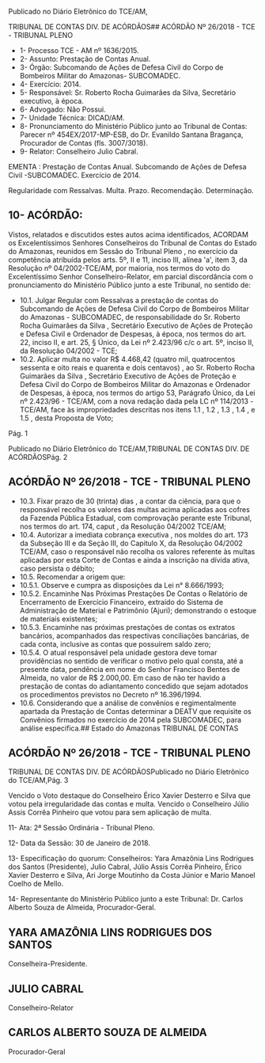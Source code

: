 Publicado  no  Diário Eletrônico do TCE/AM,

TRIBUNAL DE CONTAS DIV. DE  ACÓRDÃOS## ACÓRDÃO Nº 26/2018 - TCE - TRIBUNAL PLENO

- 1- Processo TCE - AM nº 1636/2015.
- 2- Assunto: Prestação de Contas Anual.
- 3- Órgão: Subcomando  de  Ações  de  Defesa  Civil  do  Corpo  de  Bombeiros  Militar  do Amazonas- SUBCOMADEC.
- 4- Exercício: 2014.
- 5- Responsável: Sr. Roberto Rocha Guimarães da Silva, Secretário executivo, à época.
- 6- Advogado: Não Possui.
- 7- Unidade Técnica: DICAD/AM.
- 8- Pronunciamento  do Ministério  Público  junto  ao Tribunal  de Contas: Parecer  nº 454EX/2017-MP-ESB, do Dr. Evanildo Santana Bragança, Procurador de Contas (fls. 3007/3018).
- 9- Relator: Conselheiro Julio Cabral.

EMENTA : Prestação de Contas Anual. Subcomando de Ações de Defesa Civil -SUBCOMADEC. Exercício de 2014.

Regularidade com Ressalvas. Multa. Prazo. Recomendação. Determinação.

## 10-  ACÓRDÃO:

Vistos, relatados e discutidos estes autos acima identificados, ACORDAM os Excelentíssimos Senhores Conselheiros do Tribunal de Contas do Estado do Amazonas, reunidos em Sessão do Tribunal Pleno , no exercício da competência atribuída pelos arts. 5º,  II  e  11,  inciso  III,  alínea  'a',  item  3,  da  Resolução  nº  04/2002-TCE/AM, por maioria, nos termos do voto do Excelentíssimo Senhor Conselheiro-Relator, em  parcial discordância com  o  pronunciamento  do  Ministério  Público  junto  a  este  Tribunal,  no sentido de:

- 10.1. Julgar Regular com Ressalvas a prestação de contas do Subcomando  de  Ações  de  Defesa  Civil  do  Corpo  de  Bombeiros Militar  do  Amazonas - SUBCOMADEC, de responsabilidade do Sr. Roberto  Rocha  Guimarães  da  Silva , Secretário  Executivo  de Ações  de  Proteção  e  Defesa  Civil  e  Ordenador  de  Despesas,  à época, nos termos do art. 22, inciso II, e art. 25, § Único, da Lei nº 2.423/96 c/c o art. 5º, inciso II, da Resolução 04/2002 - TCE;
- 10.2. Aplicar  multa no  valor R$  4.468,42 (quatro  mil,  quatrocentos sessenta  e  oito  reais  e  quarenta  e  dois  centavos) , ao Sr. Roberto  Rocha  Guimarães  da  Silva , Secretário  Executivo  de Ações de Proteção e Defesa Civil do Corpo de Bombeiros Militar do Amazonas e Ordenador de Despesas, à época, nos termos do artigo 53,  Parágrafo  Único,  da  Lei  nº  2.423/96  -  TCE/AM,  com  a  nova redação dada pela LC nº 114/2013 -TCE/AM, face às impropriedades  descritas  nos itens  1.1 , 1.2 , 1.3 , 1.4 ,  e 1.5 ,  desta Proposta de Voto;

Pág. 1

Publicado  no  Diário Eletrônico do TCE/AM,TRIBUNAL DE CONTAS DIV. DE  ACÓRDÃOSPág. 2

## ACÓRDÃO Nº 26/2018 - TCE - TRIBUNAL PLENO

- 10.3. Fixar  prazo de 30  (trinta)  dias ,  a  contar  da  ciência,  para  que  o responsável  recolha  os  valores  das  multas  acima  aplicadas  aos cofres da Fazenda Pública Estadual, com comprovação perante este Tribunal,  nos  termos  do  art.  174, caput ,  da  Resolução  04/2002  TCE/AM;
- 10.4. Autorizar a imediata cobrança executiva , nos moldes do art. 173 da Subseção III e  da Seção III, do Capitulo  X, da Resolução 04/2002  TCE/AM,  caso  o  responsável  não  recolha  os  valores  referente  às multas  aplicadas  por  esta  Corte  de  Contas  e  ainda  a  inscrição na dívida ativa, caso persista o débito;
- 10.5. Recomendar a origem que:
- 10.5.1. Observe  e  cumpra as  disposições  da  Lei  n° 8.666/1993;
- 10.5.2. Encaminhe Nas Próximas Prestações De Contas o Relatório de Encerramento de Exercício Financeiro, extraído do Sistema de Administração  de  Material  e  Patrimônio  (Ajuri); demonstrando o estoque de materiais existentes;
- 10.5.3. Encaminhe  nas  próximas  prestações  de  contas os extratos bancários, acompanhados das respectivas conciliações bancárias, de cada conta,  inclusive  as  contas  que  possuírem  saldo zero;
- 10.5.4. O  atual  responsável  pela  unidade  gestora deve tomar  providências no sentido de verificar o motivo  pelo  qual  consta,  até  a  presente  data, pendência em nome do Senhor Francisco Bentes de  Almeida,  no  valor  de  R$  2.000,00.  Em caso de  não  ter  havido  a  prestação  de  contas  do adiantamento concedido que sejam adotados os procedimentos previstos no Decreto nº 16.396/1994.
- 10.6. Considerando que  a  análise  de  convênios  e  regimentalmente apartada  da  Prestação  de  Contas determinar a  DEATV  que requisite  os  Convênios  firmados  no  exercício  de  2014  pela SUBCOMADEC, para análise especifica.## Estado do Amazonas TRIBUNAL DE CONTAS

## ACÓRDÃO Nº 26/2018 - TCE - TRIBUNAL PLENO

TRIBUNAL DE CONTAS DIV. DE  ACÓRDÃOSPublicado  no  Diário Eletrônico do TCE/AM,Pág. 3

Vencido  o  Voto  destaque  do Conselheiro  Érico  Xavier Desterro  e  Silva  que votou pela irregularidade das contas e multa. Vencido o Conselheiro Júlio Assis Corrêa Pinheiro que votou para sem aplicação de multa.

11- Ata: 2ª Sessão Ordinária - Tribunal Pleno.

12- Data da Sessão: 30 de Janeiro de 2018.

13-  Especificação  do  quorum: Conselheiros: Yara  Amazônia  Lins  Rodrigues  dos Santos (Presidente), Julio Cabral, Júlio Assis Corrêa Pinheiro, Érico Xavier Desterro e Silva, Ari Jorge Moutinho da Costa Júnior e Mario Manoel Coelho de Mello.

14-  Representante  do  Ministério  Público  junto  a  este Tribunal: Dr. Carlos  Alberto Souza de Almeida, Procurador-Geral.

## YARA AMAZÔNIA LINS RODRIGUES DOS SANTOS

Conselheira-Presidente.

## JULIO CABRAL

Conselheiro-Relator

## CARLOS ALBERTO SOUZA DE ALMEIDA

Procurador-Geral